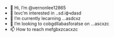 - 👋 Hi, I’m @vernonlee12865
- 👀 Ixvc’m interested in ..sd.іфчdasd
- 🌱 I’m currently lecarning ...asdcxz
- 💞️ I’m looking to cobgdllabasforatse on ...ascxzc
- 📫 How to reach mefgbxzcacxzc
<!---ascadczxcsda
vernonlee12865/verngdfonlee1286gfd5 cxzis a ✨ special ✨ repozxczxczxcsitory because its `README.md` (this file) appears on your GitHub profile.
You can click the Preview likjnsdfk tocvbcv take a look at your changes.
--->
